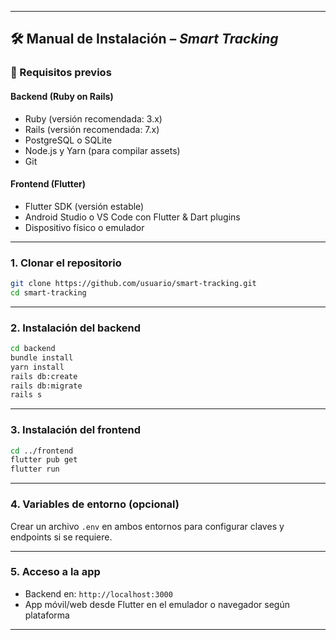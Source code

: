 
---

## 🛠️ Manual de Instalación – *Smart Tracking*

### 🔧 Requisitos previos

#### Backend (Ruby on Rails)

* Ruby (versión recomendada: 3.x)
* Rails (versión recomendada: 7.x)
* PostgreSQL o SQLite
* Node.js y Yarn (para compilar assets)
* Git

#### Frontend (Flutter)

* Flutter SDK (versión estable)
* Android Studio o VS Code con Flutter & Dart plugins
* Dispositivo físico o emulador

---

### 1. **Clonar el repositorio**

```bash
git clone https://github.com/usuario/smart-tracking.git
cd smart-tracking
```

---

### 2. **Instalación del backend**

```bash
cd backend
bundle install
yarn install
rails db:create
rails db:migrate
rails s
```

---

### 3. **Instalación del frontend**

```bash
cd ../frontend
flutter pub get
flutter run
```

---

### 4. **Variables de entorno (opcional)**

Crear un archivo `.env` en ambos entornos para configurar claves y endpoints si se requiere.

---

### 5. **Acceso a la app**

* Backend en: `http://localhost:3000`
* App móvil/web desde Flutter en el emulador o navegador según plataforma

---
